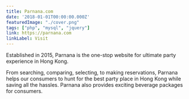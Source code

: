```yaml
---
title: Parnana.com
date: '2018-01-01T00:00:00.000Z'
featuredImage: "./cover.png"
tags: ["php", "mysql", "jquery"]
link: https://parnana.com
linkLabel: Visit
---
```


Established in 2015, Parnana is the one-stop website for ultimate party experience in Hong Kong. 

From searching, comparing, selecting, to making reservations, Parnana helps our consumers to hunt for the best party place in Hong Kong while saving all the hassles. Parnana also provides exciting beverage packages for consumers.
